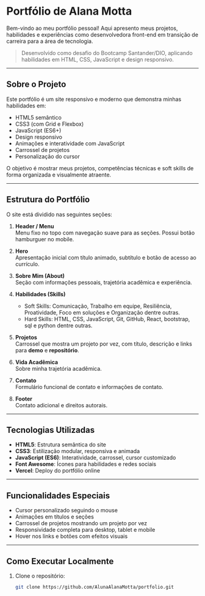 # Portfólio de Alana Motta

Bem-vindo ao meu portfólio pessoal! Aqui apresento meus projetos, habilidades e experiências como desenvolvedora front-end em transição de carreira para a área de tecnologia.
> Desenvolvido como desafio do Bootcamp Santander/DIO, aplicando habilidades em HTML, CSS, JavaScript e design responsivo.

---

## Sobre o Projeto

Este portfólio é um site responsivo e moderno que demonstra minhas habilidades em:

- HTML5 semântico
- CSS3 (com Grid e Flexbox)
- JavaScript (ES6+)
- Design responsivo
- Animações e interatividade com JavaScript
- Carrossel de projetos
- Personalização do cursor

O objetivo é mostrar meus projetos, competências técnicas e soft skills de forma organizada e visualmente atraente.

---

## Estrutura do Portfólio

O site está dividido nas seguintes seções:

1. **Header / Menu**  
   Menu fixo no topo com navegação suave para as seções. Possui botão hamburguer no mobile.

2. **Hero**  
   Apresentação inicial com título animado, subtítulo e botão de acesso ao currículo.

3. **Sobre Mim (About)**  
   Seção com informações pessoais, trajetória acadêmica e experiência.

4. **Habilidades (Skills)**  
   - Soft Skills: Comunicação, Trabalho em equipe, Resiliência, Proatividade, Foco em soluções e Organização dentre outras.  
   - Hard Skills: HTML, CSS, JavaScript, Git, GitHub, React, bootstrap, sql e python dentre outras.

5. **Projetos**  
   Carrossel que mostra um projeto por vez, com título, descrição e links para **demo** e **repositório**.

6. **Vida Acadêmica**  
   Sobre minha trajetória acadêmica.

7. **Contato**  
   Formulário funcional de contato e informações de contato.

8. **Footer**  
   Contato adicional e direitos autorais.

---

## Tecnologias Utilizadas

- **HTML5**: Estrutura semântica do site  
- **CSS3**: Estilização modular, responsiva e animada  
- **JavaScript (ES6)**: Interatividade, carrossel, cursor customizado  
- **Font Awesome**: Ícones para habilidades e redes sociais  
- **Vercel**: Deploy do portfólio online  

---

## Funcionalidades Especiais

- Cursor personalizado seguindo o mouse
- Animações em títulos e seções
- Carrossel de projetos mostrando um projeto por vez
- Responsividade completa para desktop, tablet e mobile
- Hover nos links e botões com efeitos visuais

---

## Como Executar Localmente

1. Clone o repositório:  
   ```bash
   git clone https://github.com/AlunaAlanaMotta/portfolio.git
